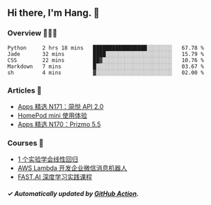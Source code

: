 ## Hi there, I'm Hang. 👋

### Overview 👨🏻‍💻

<!--START_SECTION:waka-->
```text
Python     2 hrs 18 mins   █████████████████░░░░░░░░   67.78 % 
Jade       32 mins         ████░░░░░░░░░░░░░░░░░░░░░   15.79 % 
CSS        22 mins         ██▓░░░░░░░░░░░░░░░░░░░░░░   10.76 % 
Markdown   7 mins          █░░░░░░░░░░░░░░░░░░░░░░░░   03.67 % 
sh         4 mins          ▓░░░░░░░░░░░░░░░░░░░░░░░░   02.00 % 
```
<!--END_SECTION:waka-->

### Articles 📝

<!-- BLOG:START -->
- [Apps 精选 N171：简悦 API 2.0](http://huhuhang.com/post/product-hunt/product-hunt-n171?from=github)
- [HomePod mini 使用体验](http://huhuhang.com/post/apps/homepod-mini-comments?from=github)
- [Apps 精选 N170：Prizmo 5.5](http://huhuhang.com/post/product-hunt/product-hunt-n170?from=github)<!-- BLOG:END -->

### Courses 🔗

<!-- SYL:START -->
- [1 个实验学会线性回归](https://lanqiao.cn/courses/4855)
- [AWS Lambda 开发企业微信消息机器人](https://lanqiao.cn/courses/2868)
- [FAST.AI 深度学习实践课程](https://lanqiao.cn/courses/1445)
<!-- SYL:END -->

##### ✓ Automatically updated by [GitHub Action](https://github.com/huhuhang/huhuhang/actions).
